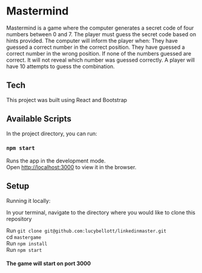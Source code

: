 # Mastermind

Mastermind is a game where the computer generates a secret code of four numbers between 0 and 7. The player must guess the secret code based on hints provided. The computer will inform the player when:
They have guessed a correct number in the correct position.
They have guessed a correct number in the wrong position. 
If none of the numbers guessed are correct. 
It will not reveal which number was guessed correctly.
A player will have 10 attempts to guess the combination.

## Tech 

This project was built using React and Bootstrap

## Available Scripts

In the project directory, you can run:

### `npm start`

Runs the app in the development mode.\
Open [http://localhost:3000](http://localhost:3000) to view it in the browser.

## Setup

Running it locally:

In your terminal, navigate to the directory where you would like to clone this repository
<br/>

 Run `git clone git@github.com:lucybellott/linkedinmaster.git`
 <br/>
 cd  `mastergame`
 <br/>
 Run `npm install`
 <br/>
 Run `npm start`
 <br/>
#### The game will start on port 3000




